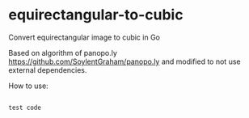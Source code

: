 # equirectangular-to-cubic
Convert equirectangular image to cubic in Go

Based on algorithm of panopo.ly https://github.com/SoylentGraham/panopo.ly and modified to not use external dependencies.

How to use:
```go

test code

```